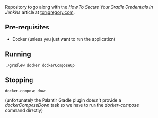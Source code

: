 Repository to go along with the *How To Secure Your Gradle Credentials In Jenkins* article
at [tomgregory.com](https://www.tomgregory.com).

## Pre-requisites

* Docker (unless you just want to run the application)

## Running

`./gradlew docker dockerComposeUp`

## Stopping

`docker-compose down`

(unfortunately the Palantir Gradle plugin doesn't provide a *dockerComposeDown* task
so we have to run the *docker-compose* command directly)